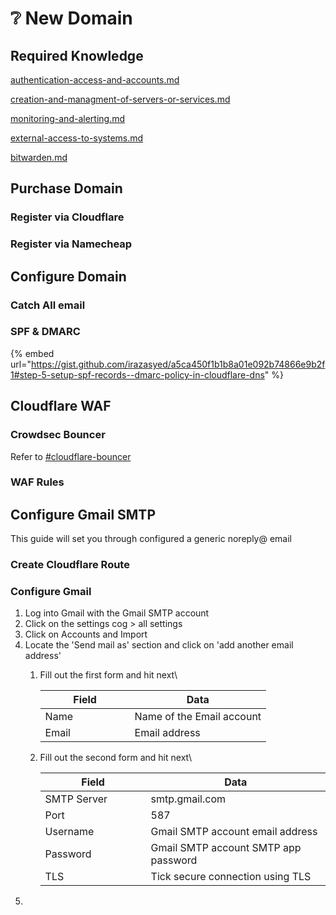 # ❔ New Domain

## Required Knowledge

[authentication-access-and-accounts.md](../policies/authentication-access-and-accounts.md "mention")

[creation-and-managment-of-servers-or-services.md](../policies/creation-and-managment-of-servers-or-services.md "mention")

[monitoring-and-alerting.md](../policies/monitoring-and-alerting.md "mention")

[external-access-to-systems.md](../policies/external-access-to-systems.md "mention")

[bitwarden.md](../service-overviews/security/bitwarden.md "mention")

## Purchase Domain

### Register via Cloudflare



### Register via Namecheap



## Configure Domain

### Catch All email



### SPF & DMARC

{% embed url="https://gist.github.com/irazasyed/a5ca450f1b1b8a01e092b74866e9b2f1#step-5-setup-spf-records--dmarc-policy-in-cloudflare-dns" %}

## Cloudflare WAF

### Crowdsec Bouncer

Refer to [#cloudflare-bouncer](crowdsec-modules.md#cloudflare-bouncer "mention")

### WAF Rules



## Configure Gmail SMTP

This guide will set you through configured a generic noreply@ email

### Create Cloudflare Route



### Configure Gmail

1. Log into Gmail with the Gmail SMTP account
2. Click on the settings cog > all settings
3. Click on Accounts and Import
4. Locate the 'Send mail as' section and click on 'add another email address'
   1.  Fill out the first form and hit next\


       <table><thead><tr><th width="127">Field</th><th>Data</th></tr></thead><tbody><tr><td>Name</td><td>Name of the Email account</td></tr><tr><td>Email</td><td>Email address</td></tr></tbody></table>
   2.  Fill out the second form and hit next\


       <table><thead><tr><th width="153">Field</th><th>Data</th></tr></thead><tbody><tr><td>SMTP Server</td><td>smtp.gmail.com</td></tr><tr><td>Port</td><td>587</td></tr><tr><td>Username</td><td>Gmail SMTP account email address</td></tr><tr><td>Password</td><td>Gmail SMTP account SMTP app password</td></tr><tr><td>TLS</td><td>Tick secure connection using TLS</td></tr></tbody></table>
5.



